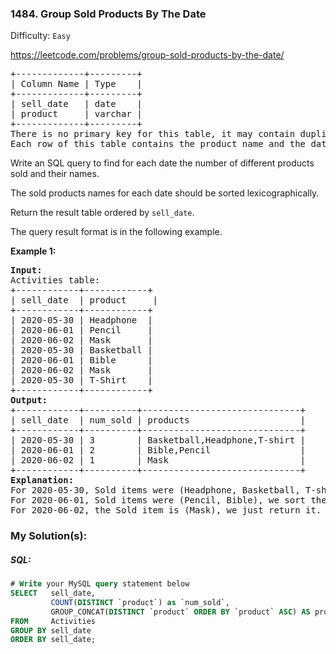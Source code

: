 ### 1484. Group Sold Products By The Date

Difficulty: `Easy`

https://leetcode.com/problems/group-sold-products-by-the-date/


<pre>+-------------+---------+
| Column Name | Type    |
+-------------+---------+
| sell_date   | date    |
| product     | varchar |
+-------------+---------+
There is no primary key for this table, it may contain duplicates.
Each row of this table contains the product name and the date it was sold in a market.
</pre>
<p>Write an SQL query to find for each date the number of different products sold and their names.</p>
<p>The sold products names for each date should be sorted lexicographically.</p>
<p>Return the result table ordered by <code>sell_date</code>.</p>
<p>The query result format is in the following example.</p>
<p><strong class="example">Example 1:</strong></p>
<pre><strong>Input:</strong> 
Activities table:
+------------+------------+
| sell_date  | product     |
+------------+------------+
| 2020-05-30 | Headphone  |
| 2020-06-01 | Pencil     |
| 2020-06-02 | Mask       |
| 2020-05-30 | Basketball |
| 2020-06-01 | Bible      |
| 2020-06-02 | Mask       |
| 2020-05-30 | T-Shirt    |
+------------+------------+
<strong>Output:</strong> 
+------------+----------+------------------------------+
| sell_date  | num_sold | products                     |
+------------+----------+------------------------------+
| 2020-05-30 | 3        | Basketball,Headphone,T-shirt |
| 2020-06-01 | 2        | Bible,Pencil                 |
| 2020-06-02 | 1        | Mask                         |
+------------+----------+------------------------------+
<strong>Explanation:</strong> 
For 2020-05-30, Sold items were (Headphone, Basketball, T-shirt), we sort them lexicographically and separate them by a comma.
For 2020-06-01, Sold items were (Pencil, Bible), we sort them lexicographically and separate them by a comma.
For 2020-06-02, the Sold item is (Mask), we just return it.
</pre>

### My Solution(s):

##### SQL:

```sql
# Write your MySQL query statement below
SELECT   sell_date, 
         COUNT(DISTINCT `product`) as `num_sold`,
         GROUP_CONCAT(DISTINCT `product` ORDER BY `product` ASC) AS products
FROM     Activities
GROUP BY sell_date
ORDER BY sell_date;
```

